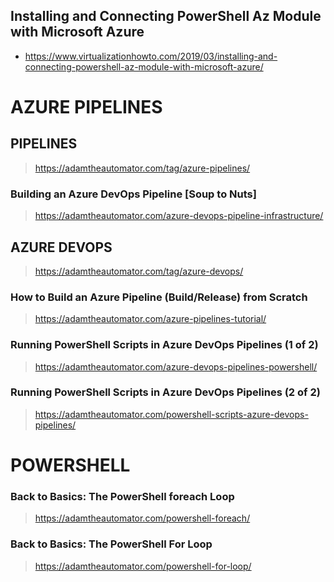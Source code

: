 ## Installing and Connecting PowerShell Az Module with Microsoft Azure
- <https://www.virtualizationhowto.com/2019/03/installing-and-connecting-powershell-az-module-with-microsoft-azure/>


# AZURE PIPELINES

## PIPELINES
> https://adamtheautomator.com/tag/azure-pipelines/

### Building an Azure DevOps Pipeline [Soup to Nuts]
> <https://adamtheautomator.com/azure-devops-pipeline-infrastructure/>

## AZURE DEVOPS
> https://adamtheautomator.com/tag/azure-devops/

### How to Build an Azure Pipeline (Build/Release) from Scratch
> https://adamtheautomator.com/azure-pipelines-tutorial/

### Running PowerShell Scripts in Azure DevOps Pipelines (1 of 2)
> https://adamtheautomator.com/azure-devops-pipelines-powershell/

### Running PowerShell Scripts in Azure DevOps Pipelines (2 of 2)
> https://adamtheautomator.com/powershell-scripts-azure-devops-pipelines/


# POWERSHELL
### Back to Basics: The PowerShell foreach Loop
> https://adamtheautomator.com/powershell-foreach/

### Back to Basics: The PowerShell For Loop
> https://adamtheautomator.com/powershell-for-loop/
